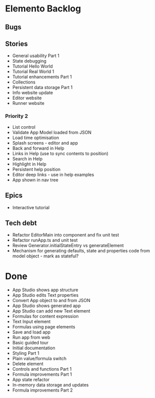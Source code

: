 Elemento Backlog
================

Bugs
----


Stories
-------
- General usability Part 1
- State debugging
- Tutorial Hello World
- Tutorial Real World 1
- Tutorial enhancements Part 1
- Collections
- Persistent data storage Part 1
- Info website update
- Editor website
- Runner website

### Priority 2
- List control
- Validate App Model loaded from JSON
- Load time optimisation
- Splash screens - editor and app
- Back and forward in Help
- Links in Help (use to sync contents to position)
- Search in Help
- Highlight in Help
- Persistent help position
- Editor deep links - use in help examples
- App shown in nav tree

Epics
-----

- Interactive tutorial

Tech debt
---------

- Refactor EditorMain into component and fix unit test
- Refactor runApp.ts and unit test
- Review Generator.initialStateEntry vs generateElement
- Mechanism for generating defaults, state and properties code from model object - mark as stateful?


Done
====

- App Studio shows app structure
- App Studio edits Text properties
- Convert App object to and from JSON
- App Studio shows generated app
- App Studio can add new Text element
- Formulas for content expression
- Text Input element
- Formulas using page elements
- Save and load app
- Run app from web
- Basic guided tour
- Initial documentation
- Styling Part 1
- Plain value/formula switch
- Delete element
- Controls and functions Part 1
- Formula improvements Part 1
- App state refactor
- In-memory data storage and updates
- Formula improvements Part 2
